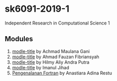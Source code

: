 # sk6091-2019-1
Independent Research in Computational Science 1

## Modules
1. [modle-title](https://github.com/dudung/sk6091-2019-1/tree/master/20917009) by Achmad Maulana Gani
2. [modle-title](https://github.com/dudung/sk6091-2019-1/tree/master/20917015) by Ahmad Fauzan Fibriansyah
3. [modle-title](https://github.com/dudung/sk6091-2019-1/tree/master/20917303) by Hilmy Aliy Andra Putra
4. [modle-title](https://github.com/dudung/sk6091-2019-1/tree/master/20917304) by Imanul Jihad
5. [Pengenalanan Fortran](https://github.com/dudung/sk6091-2019-1/tree/master/20918005) by Anastiara Adina Restu 

